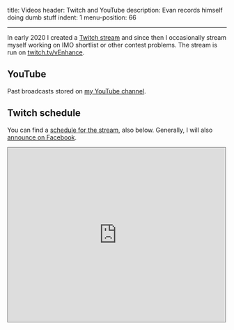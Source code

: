 title: Videos
header: Twitch and YouTube
description: Evan records himself doing dumb stuff
indent: 1
menu-position: 66

---

In early 2020 I created a
[Twitch stream](https://www.twitch.tv/vEnhance)
and since then I occasionally stream myself working on IMO shortlist
or other contest problems.
The stream is run on [twitch.tv/vEnhance](https://www.twitch.tv/vEnhance).

## YouTube

Past broadcasts stored on
[my YouTube channel](https://www.youtube.com/channel/UCPaU851jSc9rXNX-Jus6cAA).

## Twitch schedule

You can find a
[schedule for the stream](https://calendar.google.com/calendar/b/1/embed?height=600&amp;wkst=1&amp;bgcolor=%23ffffff&amp;ctz=America%2FNew_York&amp;src=a2g4cTZ2ZW5zc2JnN2JxaWJiM2pzOXB1ZTBAZ3JvdXAuY2FsZW5kYXIuZ29vZ2xlLmNvbQ&amp;color=%237CB342&amp;title=twitch.tv%2FvEnhance&amp;showPrint=0&amp;showTabs=1&amp;mode=MONTH),
also below.
Generally, I will also
[announce on Facebook](https://www.facebook.com/evanchenmath).

<iframe src="https://calendar.google.com/calendar/b/1/embed?height=600&amp;wkst=1&amp;bgcolor=%23ffffff&amp;ctz=America%2FNew_York&amp;src=a2g4cTZ2ZW5zc2JnN2JxaWJiM2pzOXB1ZTBAZ3JvdXAuY2FsZW5kYXIuZ29vZ2xlLmNvbQ&amp;color=%237CB342&amp;title=twitch.tv%2FvEnhance&amp;showPrint=0&amp;showTabs=1&amp;mode=MONTH" style="border:solid 1px #777" width="500" height="400" frameborder="0" scrolling="no"></iframe>


